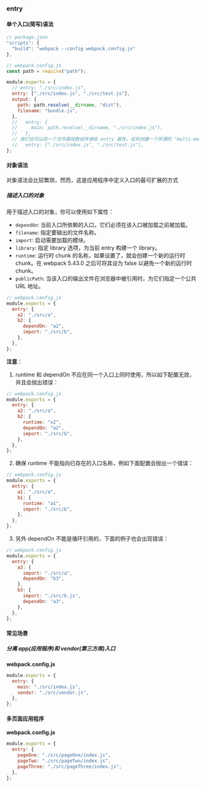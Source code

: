### entry

#### 单个入口(简写)语法

```js
// package.json
"scripts": {
  "build": "webpack --config webpack.config.js"
},

// webpack.config.js
const path = require("path");

module.exports = {
  // entry: "./src/index.js",
  entry: ["./src/index.js", "./src/test.js"],
  output: {
    path: path.resolve(__dirname, "dist"),
    filename: "bundle.js",
  },
  //   entry: {
  //     main: path.resolve(__dirname, "./src/index.js"),
  //   },
  // 我们也可以将一个文件路径数组传递给 entry 属性，这将创建一个所谓的 "multi-main entry"。在你想要一次注入多个依赖文件，并且将它们的依赖关系绘制在一个 "chunk" 中时，这种方式就很有用。
  //   entry: ["./src/index.js", "./src/test.js"],
};
```

#### 对象语法

对象语法会比较繁琐，然而，这是应用程序中定义入口的最可扩展的方式

##### 描述入口的对象

用于描述入口的对象，你可以使用如下属性：

- `dependOn`: 当前入口所依赖的入口，它们必须在该入口被加载之前被加载。
- `filename`: 指定要输出的文件名称。
- `import`: 启动需要加载的模块。
- `library`: 指定 library 选项，为当前 entry 构建一个 library。
- `runtime`: 运行时 chunk 的名称，如果设置了，就会创建一个新的运行时 chunk。在 webpack 5.43.0 之后可将其设为 false 以避免一个新的运行时 chunk。
- `publicPath`: 当该入口的输出文件在浏览器中被引用时，为它们指定一个公共 URL 地址。

```js
// webpack.config.js
module.exports = {
  entry: {
    a2: "./src/a",
    b2: {
      dependOn: "a2",
      import: "./src/b",
    },
  },
};
```

**注意**：

1. runtime 和 dependOn 不应在同一个入口上同时使用，所以如下配置无效，并且会抛出错误：

```js
// webpack.config.js
module.exports = {
  entry: {
    a2: "./src/a",
    b2: {
      runtime: "x2",
      dependOn: "a2",
      import: "./src/b",
    },
  },
};
```

2. 确保 runtime 不能指向已存在的入口名称，例如下面配置会抛出一个错误：

```js
// webpack.config.js
module.exports = {
  entry: {
    a1: "./src/a",
    b1: {
      runtime: "a1",
      import: "./src/b",
    },
  },
};
```

3. 另外 dependOn 不能是循环引用的，下面的例子也会出现错误：

```js
// webpack.config.js
module.exports = {
  entry: {
    a3: {
      import: "./src/a",
      dependOn: "b3",
    },
    b3: {
      import: "./src/b.js",
      dependOn: "a3",
    },
  },
};
```

#### 常见场景

##### 分离 app(应用程序)和 vendor(第三方库)入口

**webpack.config.js**

```js
module.exports = {
  entry: {
    main: "./src/index.js",
    vendor: "./src/vendor.js",
  },
};
```

#### 多页面应用程序

**webpack.config.js**

```js
module.exports = {
  entry: {
    pageOne: "./src/pageOne/index.js",
    pageTwo: "./src/pageTwo/index.js",
    pageThree: "./src/pageThree/index.js",
  },
};
```
